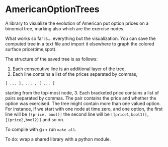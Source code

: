 # AmericanOptionTrees

A library to visualize the evolution of American put option prices on a binomial tree, marking also which are the exercise nodes.

What works so far is... everything but the visualization. You can save the computed tree in a text file and import it elsewhere to graph the colored surface price(time,spot). 

The structure of the saved tree is as follows:
1. Each consecutive line is an additional layer of the tree, 
2. Each line contains a list of the prices separated by commas, 
~~~~
[ ... ], ... , [ ... ]
~~~~
starting from the top-most node,
3. Each bracketed price contains a list of pairs separated by commas. The pair contains the price and whether the option was exercised. The tree might contain more than one valued option. 
For instance, if we start with one node at time zero, and one option, the first line will be 
`[(price, bool)]`
the second line will be
`[(price1,bool1)], [(price2,bool2)]`
and so on.

To compile with g++ run `make all`.

To do: wrap a shared library with a python module.

